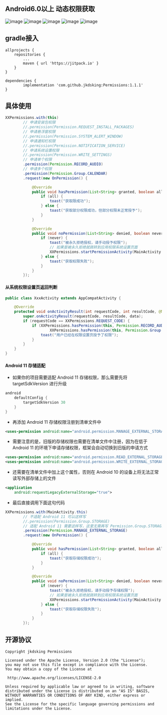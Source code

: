 ##  Android6.0以上 动态权限获取
![image](https://github.com/jkdsking/Permissions/blob/master/png/1.jpg)
![image](https://github.com/jkdsking/Permissions/blob/master/png/2.jpg)
![image](https://github.com/jkdsking/Permissions/blob/master/png/3.jpg)
![image](https://github.com/jkdsking/Permissions/blob/master/png/4.jpg)
![image](https://github.com/jkdsking/Permissions/blob/master/png/5.jpg)
 
  ## gradle接入
	
	allprojects {
		repositories {
			...
			maven { url 'https://jitpack.io' }
		}
	}
	
	dependencies {
	        implementation 'com.github.jkdsking:Permissions:1.1.1'
	}
	

 ## 具体使用

```java
XXPermissions.with(this)
        // 申请安装包权限
        //.permission(Permission.REQUEST_INSTALL_PACKAGES)
        // 申请悬浮窗权限
        //.permission(Permission.SYSTEM_ALERT_WINDOW)
        // 申请通知栏权限
        //.permission(Permission.NOTIFICATION_SERVICE)
        // 申请系统设置权限
        //.permission(Permission.WRITE_SETTINGS)
        // 申请单个权限
        .permission(Permission.RECORD_AUDIO)
        // 申请多个权限
        .permission(Permission.Group.CALENDAR)
        .request(new OnPermission() {

            @Override
            public void hasPermission(List<String> granted, boolean all) {
                if (all) {
                    toast("获取限成功");
                } else {
                    toast("获取部分权限成功，但部分权限未正常授予");
                }
            }

            @Override
            public void noPermission(List<String> denied, boolean never) {
                if (never) {
                    toast("被永久拒绝授权，请手动授予权限");
                    // 如果是被永久拒绝就跳转到应用权限系统设置页面
                    XXPermissions.startPermissionActivity(MainActivity.this, denied);
                } else {
                    toast("获取权限失败");
                }
            }
        });
```
#### 从系统权限设置页返回判断

```java
public class XxxActivity extends AppCompatActivity {

    @Override
    protected void onActivityResult(int requestCode, int resultCode, @Nullable Intent data) {
        super.onActivityResult(requestCode, resultCode, data);
        if (requestCode == XXPermissions.REQUEST_CODE) {
            if (XXPermissions.hasPermission(this, Permission.RECORD_AUDIO) &&
                    XXPermissions.hasPermission(this, Permission.Group.CALENDAR)) {
                toast("用户已经在权限设置页授予了权限");
            }
        }
    }
}
```
#### Android 11 存储适配

* 如果你的项目需要适配 Android 11 存储权限，那么需要先将 targetSdkVersion 进行升级

```groovy
android 
    defaultConfig {
        targetSdkVersion 30
    }
}
```

* 再添加 Android 11 存储权限注册到清单文件中

```xml
<uses-permission android:name="android.permission.MANAGE_EXTERNAL_STORAGE" />
```

* 需要注意的是，旧版的存储权限也需要在清单文件中注册，因为在低于 Android 11 的环境下申请存储权限，框架会自动切换到旧版的申请方式

```xml
<uses-permission android:name="android.permission.READ_EXTERNAL_STORAGE" />
<uses-permission android:name="android.permission.WRITE_EXTERNAL_STORAGE" />
```

* 还需要在清单文件中加上这个属性，否则在 Android 10 的设备上将无法正常读写外部存储上的文件

```xml
<application
    android:requestLegacyExternalStorage="true">
```
    
* 最后直接调用下面这句代码

```java
XXPermissions.with(MainActivity.this)
        // 不适配 Android 11 可以这样写
        //.permission(Permission.Group.STORAGE)
        // 适配 Android 11 需要这样写，这里无需再写 Permission.Group.STORAGE
        .permission(Permission.MANAGE_EXTERNAL_STORAGE)
        .request(new OnPermission() {

            @Override
            public void hasPermission(List<String> granted, boolean all) {
                if (all) {
                    toast("获取存储权限成功");
                }
            }

            @Override
            public void noPermission(List<String> denied, boolean never) {
                if (never) {
                    toast("被永久拒绝授权，请手动授予存储权限");
                    // 如果是被永久拒绝就跳转到应用权限系统设置页面
                    XXPermissions.startPermissionActivity(MainActivity.this, denied);
                } else {
                    toast("获取存储权限失败");
                }
            }
        });
```
 
 
 ## 开源协议
```
Copyright jkdsking Permissions

Licensed under the Apache License, Version 2.0 (the "License");
you may not use this file except in compliance with the License.
You may obtain a copy of the License at

 http://www.apache.org/licenses/LICENSE-2.0

Unless required by applicable law or agreed to in writing, software
distributed under the License is distributed on an "AS IS" BASIS,
WITHOUT WARRANTIES OR CONDITIONS OF ANY KIND, either express or implied.
See the License for the specific language governing permissions and
limitations under the License.
```        
 

